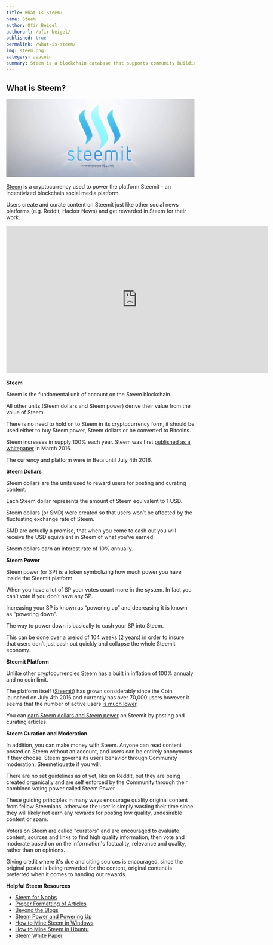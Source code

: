 ```yaml
---
title: What Is Steem?
name: Steem
author: Ofir Beigel
authorurl: /ofir-beigel/
published: true
permalink: /what-is-steem/
img: steem.png
category: appcoin
summary: Steem is a blockchain database that supports community building and social interaction with cryptocurrency rewards.
---
```


<p><h2>What is Steem?</h2>
<img src="/images/steem_logo.jpg" alt="Steem Logo">
<p><a href="http://steem.io/">Steem</a> is a cryptocurrency used to power the platform Steemit - an incentivized blockchain social media platform. 
<p>Users create and curate content on Steemit just like other social news platforms (e.g. Reddit, Hacker News) and get rewarded in Steem for their work.

<center><iframe width="700" height="394" src="https://www.youtube.com/embed/xZmpCAqD7hs" frameborder="0" allowfullscreen></iframe></center>

<p><b>Steem</b>
<p>Steem is the fundamental unit of account on the Steem blockchain.  
<p>All other units (Steem dollars and Steem power) derive their value from the value of Steem. 
<p>There is no need to hold on to Steem in its cryptocurrency form, it should be used either to buy Steem power, Steem dollars or be converted to Bitcoins.
<p>Steem increases in supply 100% each year. Steem was first <a href="https://steem.io/SteemWhitePaper.pdf">published as a whitepaper</a> in March 2016. 
<p>The currency and platform were in Beta until July 4th 2016.

<p><b>Steem Dollars</b>

<p>Steem dollars are the units used to reward users for posting and curating content. 
<p>Each Steem dollar represents the amount of Steem equivalent to 1 USD. 
<p>Steem dollars (or SMD) were created so that users won’t be affected by the fluctuating exchange rate of Steem. 
<p>SMD are actually a promise, that when you come to cash out you will receive the USD equivalent in Steem of what you’ve earned. 
<p>Steem dollars earn an interest rate of 10% annually.

<p><b>Steem Power</b>

<p>Steem power (or SP) is a token symbolizing how much power you have inside the Steemit platform. 
<p>When you have a lot of SP your votes count more in the system. In fact you can’t vote if you don’t have any SP. 
<p>Increasing your SP is known as “powering up” and decreasing it is known as “powering down”. 
<p>The way to power down is basically to cash your SP into Steem. 
<p>This can be done over a preiod of 104 weeks (2 years) in order to insure that users don’t just cash out quickly and collapse the whole Steemit economy. 

<p><b>Steemit Platform</b>

<p>Unlike other cryptocurrencies Steem has a built in inflation of 100% annualy and no coin limit. 
<p>The platform itself (<a href="https://steemit.com">Steemit</a>) has grown considerably since the Coin launched on July 4th 2016 and currently has over 70,000 users however it seems that the number of active users <a href="https://steemit.com/steem-stats/@mata/steem-stats-total-vs-active-accounts">is much lower</a>.
<p>You can <a href="https://99bitcoins.com/making-money-with-steemit-steem-dollars-and-steem-power-explained/">earn Steem dollars and Steem power</a> on Steemit by posting and curating articles.

<p><b>Steem Curation and Moderation</b>

<p>In addition, you can make money with Steem. Anyone can read content posted on Steem without an account, and users can be entirely anonymous if they choose. Steem governs its users behavior through Community moderation, Steemetiquette if you will.
<p>There are no set guidelines as of yet, like on Reddit, but they are being created organically and are self enforced by the Community through their combined voting power called Steem Power.
<p>These guiding principles in many ways encourage quality original content from fellow Steemians, otherwise the user is simply wasting their time since they will likely not earn any rewards for posting low quality, undesirable content or spam.
<p>Voters on Steem are called "curators" and are encouraged to evaluate content, sources and links to find high quality information, then vote and moderate based on on the information's factuality, relevance and quality, rather than on opinions.
<p>Giving credit where it's due and citing sources is encouraged, since the original poster is being rewarded for the content, original content is preferred when it comes to handing out rewards.

<p><b>Helpful Steem Resources</b>
<ul>
<li><a href="https://steemit.com/steemhelp/@aem/steem-for-noobs">Steem for Noobs</a></li>
<li><a href="https://steemit.com/steemit/@cryptogee/format-your-steemit-articles-and-gain-steem-power">Proper Formatting of Articles</a></li>
<li><a href="https://steemit.com/steem/@donkeypong/beyond-the-blogs-steemit-provides-a-huge-opportunity-to-publish-original-content">Beyond the Blogs</a></li>
<li><a href="https://steemit.com/steem/@donkeypong/would-albert-power-up-you-need-a-long-term-plan-also">Steem Power and Powering Up</a></li>
<li><a href="https://steemit.com/steem/@tuck-fheman/how-to-mine-steem-in-windows">How to Mine Steem in Windows</a></li>
<li><a href="https://steemit.com/steemhelp/@joseph/mining-steem-for-dummies">How to Mine Steem in Ubuntu</a></li>
<li><a href="https://steem.io/SteemWhitePaper.pdf" rel="noopener">Steem White Paper</a></li>
</ul>